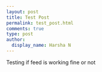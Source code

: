 ```yaml
---
layout: post
title: Test Post
permalink: test_post.html
comments: true
type: post
author:
  display_name: Harsha N
---
```


Testing if feed is working fine or not